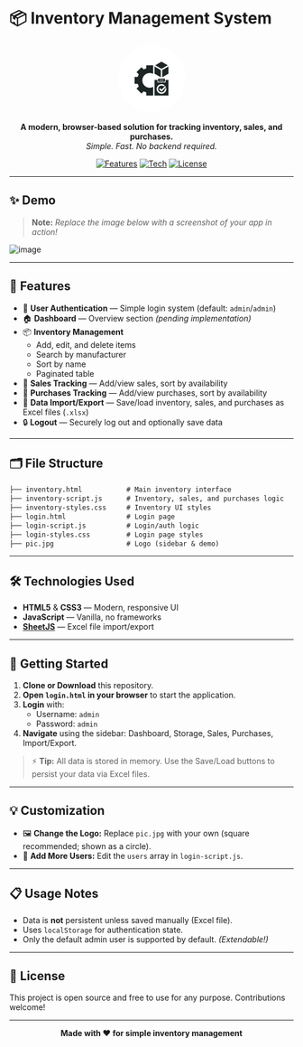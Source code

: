 # 📦 Inventory Management System

<p align="center">
  <img src="pic.jpg" alt="Inventory Logo" width="120" style="border-radius:50%">
</p>

<p align="center">
  <b>A modern, browser-based solution for tracking inventory, sales, and purchases.</b><br>
  <i>Simple. Fast. No backend required.</i>
</p>

<p align="center">
  <a href="#features"><img src="https://img.shields.io/badge/Features-8+-blueviolet" alt="Features"></a>
  <a href="#technologies-used"><img src="https://img.shields.io/badge/Tech-HTML%20%7C%20CSS%20%7C%20JS-orange" alt="Tech"></a>
  <a href="#license"><img src="https://img.shields.io/badge/License-MIT-green" alt="License"></a>
</p>

---

## ✨ Demo

> **Note:** _Replace the image below with a screenshot of your app in action!_

<img width="1919" height="942" alt="image" src="https://github.com/user-attachments/assets/cac87e51-973c-4c64-b9ee-b7e406a3449a" />


---

## 🚀 Features

- 🔐 **User Authentication** — Simple login system (default: `admin`/`admin`)
- 🏠 **Dashboard** — Overview section *(pending implementation)*
- 📦 **Inventory Management**
  - Add, edit, and delete items
  - Search by manufacturer
  - Sort by name
  - Paginated table
- 💸 **Sales Tracking** — Add/view sales, sort by availability
- 🛒 **Purchases Tracking** — Add/view purchases, sort by availability
- 📁 **Data Import/Export** — Save/load inventory, sales, and purchases as Excel files (`.xlsx`)
- 🔒 **Logout** — Securely log out and optionally save data

---

## 🗂️ File Structure

```
├── inventory.html           # Main inventory interface
├── inventory-script.js      # Inventory, sales, and purchases logic
├── inventory-styles.css     # Inventory UI styles
├── login.html               # Login page
├── login-script.js          # Login/auth logic
├── login-styles.css         # Login page styles
├── pic.jpg                  # Logo (sidebar & demo)
```

---

## 🛠️ Technologies Used

- **HTML5** & **CSS3** — Modern, responsive UI
- **JavaScript** — Vanilla, no frameworks
- **[SheetJS](https://sheetjs.com/)** — Excel file import/export

---

## 🏁 Getting Started

1. **Clone or Download** this repository.
2. **Open `login.html` in your browser** to start the application.
3. **Login** with:
   - Username: `admin`
   - Password: `admin`
4. **Navigate** using the sidebar: Dashboard, Storage, Sales, Purchases, Import/Export.

> ⚡ **Tip:** All data is stored in memory. Use the Save/Load buttons to persist your data via Excel files.

---

## 💡 Customization

- 🖼️ **Change the Logo:** Replace `pic.jpg` with your own (square recommended; shown as a circle).
- 👤 **Add More Users:** Edit the `users` array in `login-script.js`.

---

## 📋 Usage Notes

- Data is **not** persistent unless saved manually (Excel file).
- Uses `localStorage` for authentication state.
- Only the default admin user is supported by default. *(Extendable!)*

---

## 📄 License

This project is open source and free to use for any purpose. Contributions welcome!

---

<p align="center">
  <b>Made with ❤️ for simple inventory management</b>
</p> 
